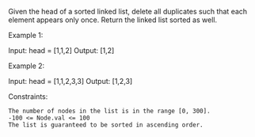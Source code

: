 Given the head of a sorted linked list, delete all duplicates such that each element appears only once. Return the linked list sorted as well.

Example 1:

Input: head = [1,1,2]
Output: [1,2]

Example 2:

Input: head = [1,1,2,3,3]
Output: [1,2,3]

 

Constraints:

    The number of nodes in the list is in the range [0, 300].
    -100 <= Node.val <= 100
    The list is guaranteed to be sorted in ascending order.

